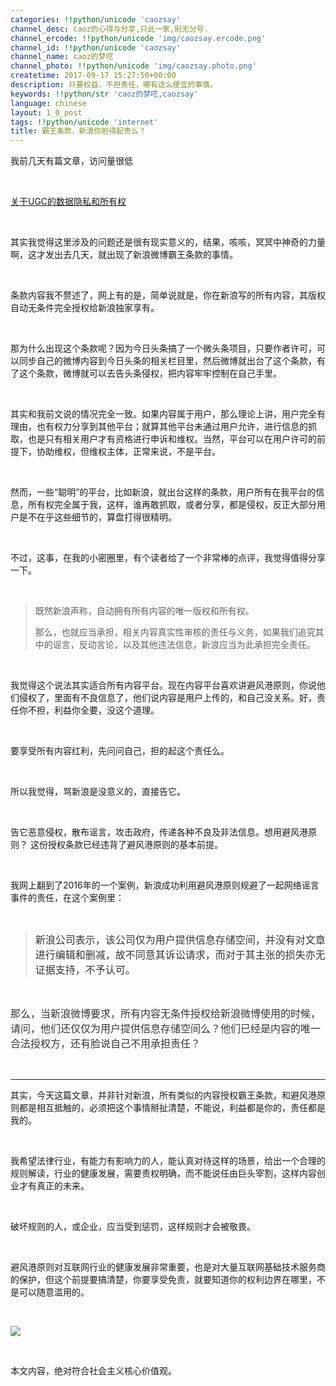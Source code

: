 ```yaml
---
categories: !!python/unicode 'caozsay'
channel_desc: caoz的心得与分享,只此一家,别无分号.
channel_ercode: !!python/unicode 'img/caozsay.ercode.png'
channel_id: !!python/unicode 'caozsay'
channel_name: caoz的梦呓
channel_photo: !!python/unicode 'img/caozsay.photo.png'
createtime: 2017-09-17 15:27:50+00:00
description: 只要权益，不担责任，哪有这么便宜的事情。
keywords: !!python/str 'caoz的梦呓,caozsay'
language: chinese
layout: 1_0_post
tags: !!python/unicode 'internet'
title: 霸王条款，新浪你担得起责么？
---
```

<div class="rich_media_content" id="js_content">
<p>
         我前几天有篇文章，访问量很低
        </p>
<p>
<br/>
</p>
<p>
<a href="http://mp.weixin.qq.com/s?__biz=MzI0MjA1Mjg2Ng==&amp;mid=2649867411&amp;idx=1&amp;sn=3d708412a48c5ca83c99e697e6842313&amp;chksm=f1075efec670d7e862c4e3a5783eeede90294d99f079c2ad51cce7a8e9ac1a836a1adc456070&amp;scene=21#wechat_redirect" target="_blank">
          关于UGC的数据隐私和所有权
         </a>
<br/>
</p>
<p>
<br/>
</p>
<p>
         其实我觉得这里涉及的问题还是很有现实意义的，结果，咳咳，冥冥中神奇的力量啊，这才发出去几天，就出现了新浪微博霸王条款的事情。
        </p>
<p>
<br/>
</p>
<p>
         条款内容我不赘述了，网上有的是，简单说就是，你在新浪写的所有内容，其版权自动无条件完全授权给新浪独家享有。
        </p>
<p>
<br/>
</p>
<p>
         那为什么出现这个条款呢？因为今日头条搞了一个微头条项目，只要作者许可，可以同步自己的微博内容到今日头条的相关栏目里，然后微博就出台了这个条款，有了这个条款，微博就可以去告头条侵权，把内容牢牢控制在自己手里。
        </p>
<p>
<br/>
</p>
<p>
         其实和我前文说的情况完全一致。如果内容属于用户，那么理论上讲，用户完全有理由，也有权力分享到其他平台；就算其他平台未通过用户允许，进行信息的抓取，也是只有相关用户才有资格进行申诉和维权。当然，平台可以在用户许可的前提下，协助维权，但维权主体，正常来说，不是平台。
        </p>
<p>
<br/>
</p>
<p>
         然而，一些“聪明”的平台，比如新浪，就出台这样的条款，用户所有在我平台的信息，所有权完全属于我，这样，谁再敢抓取，或者分享，都是侵权，反正大部分用户是不在乎这些细节的，算盘打得很精明。
        </p>
<p>
<br/>
</p>
<p>
         不过，这事，在我的小密圈里，有个读者给了一个非常棒的点评，我觉得值得分享一下。
        </p>
<p>
<br/>
</p>
<blockquote>
<p>
          既然新浪声称，自动拥有所有内容的唯一版权和所有权。
         </p>
<p>
          那么，也就应当承担，相关内容真实性审核的责任与义务，如果我们追究其中的谣言，反动言论，以及其他违法信息，新浪应当为此承担完全责任。
         </p>
</blockquote>
<p>
<br/>
</p>
<p>
         我觉得这个说法其实适合所有内容平台。现在内容平台喜欢讲避风港原则，你说他们侵权了，里面有不良信息了，他们说内容是用户上传的，和自己没关系。好，责任你不担，利益你全要，没这个道理。
        </p>
<p>
<br/>
</p>
<p>
         要享受所有内容红利，先问问自己，担的起这个责任么。
        </p>
<p>
<br/>
</p>
<p>
         所以我觉得，骂新浪是没意义的，直接告它。
        </p>
<p>
<br/>
</p>
<p>
         告它恶意侵权，散布谣言，攻击政府，传递各种不良及非法信息。想用避风港原则？ 这份授权条款已经违背了避风港原则的基本前提。
        </p>
<p>
<br/>
</p>
<p>
         我网上翻到了2016年的一个案例，新浪成功利用避风港原则规避了一起网络谣言事件的责任，在这个案例里：
         <br/>
</p>
<p>
<br/>
</p>
<blockquote>
<p>
<span style="color: rgb(51, 51, 51);font-family: arial, 宋体, sans-serif;text-indent: 28px;background-color: rgb(255, 255, 255);font-size: 16px;">
           新浪公司表示，该公司仅为用户提供信息存储空间，并没有对文章进行编辑和删减，故不同意其诉讼请求，而对于其主张的损失亦无证据支持，不予认可。
          </span>
</p>
</blockquote>
<p>
<span style="color: rgb(51, 51, 51);font-family: arial, 宋体, sans-serif;text-indent: 28px;background-color: rgb(255, 255, 255);font-size: 16px;">
<br/>
</span>
</p>
<p>
<span style="color: rgb(51, 51, 51);font-family: arial, 宋体, sans-serif;text-indent: 28px;background-color: rgb(255, 255, 255);font-size: 16px;">
          那么，当新浪微博要求，所有内容无条件授权给新浪微博使用的时候，请问，他们还仅仅为用户提供信息存储空间么？他们已经是内容的唯一合法授权方，还有脸说自己不用承担责任？
         </span>
</p>
<p>
<span style="color: rgb(51, 51, 51);font-family: arial, 宋体, sans-serif;text-indent: 28px;background-color: rgb(255, 255, 255);font-size: 16px;">
<br/>
</span>
</p>
<p>
<span style="color: rgb(51, 51, 51);font-family: arial, 宋体, sans-serif;text-indent: 28px;background-color: rgb(255, 255, 255);font-size: 16px;">
</span>
</p>
<hr/>
<p>
<span style="color: rgb(51, 51, 51);font-family: arial, 宋体, sans-serif;text-indent: 28px;background-color: rgb(255, 255, 255);font-size: 16px;">
</span>
         其实，今天这篇文章，并非针对新浪，所有类似的内容授权霸王条款，和避风港原则都是相互抵触的，必须把这个事情掰扯清楚，不能说，利益都是你的，责任都是我的。
        </p>
<p>
<br/>
</p>
<p>
         我希望法律行业，有能力有影响力的人，能认真对待这样的场景，给出一个合理的规则解读，行业的健康发展，需要责权明确，而不能说任由巨头宰割，这样内容创业才有真正的未来。
        </p>
<p>
<br/>
</p>
<p>
         破坏规则的人，或企业，应当受到惩罚，这样规则才会被敬畏。
        </p>
<p>
<br/>
</p>
<p>
         避风港原则对互联网行业的健康发展非常重要，也是对大量互联网基础技术服务商的保护，但这个前提要搞清楚，你要享受免责，就要知道你的权利边界在哪里，不是可以随意滥用的。
        </p>
<p>
<br/>
</p>
<p>
<img class="" data-ratio="1.0909090909090908" data-s="300,640" data-src="" data-type="png" data-w="660" src="{{ '/img/nBKX0s8fer3WuKq98PaBcqJbk7aicR1UmRSv4SQCibBBCZRECe4wUicSXAkkmmRzK3yWTop2HWIn0rdbUvExEph7A.png' | prepend: site.img | replace: '//','/' }}"/>
</p>
<p>
<br/>
</p>
<p>
         本文内容，绝对符合社会主义核心价值观。
        </p>
</div>